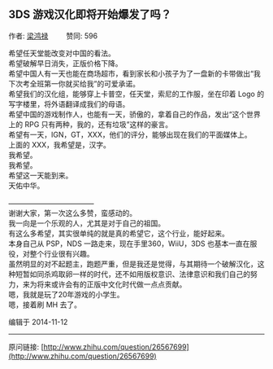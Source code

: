 ## 3DS 游戏汉化即将开始爆发了吗？

作者: [梁鸿禄](http://www.zhihu.com/people/liang-hong-lu)&nbsp;&nbsp;&nbsp;&nbsp;&nbsp;&nbsp;&nbsp;&nbsp; 赞同: 596


希望任天堂能改变对中国的看法。<br>希望破解早日消失，正版价格下降。<br>希望中国人有一天也能在商场超市，看到家长和小孩子为了一盘新的卡带做出“我下次考全班第一你就买给我”的可爱承诺。<br>希望我们的汉化组，能够穿上卡普空，任天堂，索尼的工作服，坐在印着 Logo 的写字楼里，将外语翻译成我们的母语。<br>希望中国的游戏制作人，也能有一天，骄傲的，拿着自己的作品，发出“这个世界上的 RPG 只有两种，我的，还有垃圾”这样的豪言。<br>希望有一天，IGN，GT，XXX，他们的评分，能够出现在我们的平面媒体上。<br>上面的 XXX，我希望是，汉字。<br>我希望。<br>我希望。<br>希望这一天能到来。<br>天佑中华。<br><br>————————————<br>谢谢大家，第一次这么多赞，蛮感动的。<br>我一向是一个乐观的人，尤其是对于自己的祖国。<br>有这么多希望，其实很单纯的就是真的希望它，这个行业，能好起来。<br>本身自己从 PSP，NDS 一路走来，现在手里360，WiiU，3DS 也基本一直在服役，对整个行业很有兴趣。<br>虽然明显的对不起题主，跑题严重，但是我还是觉得，与其期待一个破解汉化，这种短暂如同杀鸡取卵一样的时代，还不如用版权意识、法律意识和我们自己的努力，来为将来或许会有的正版中文化时代做一点点贡献。<br>嗯，我就是玩了20年游戏的小学生。<br>嗯，接着刷 MH 去了。



编辑于 2014-11-12



---
原问链接: [http://www.zhihu.com/question/26567699](http://www.zhihu.com/question/26567699)